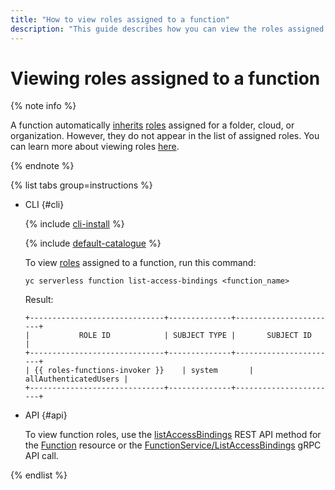 ```yaml
---
title: "How to view roles assigned to a function"
description: "This guide describes how you can view the roles assigned to a function."
---
```


# Viewing roles assigned to a function

{% note info %}

A function automatically [inherits](../../../iam/concepts/access-control/index.md#inheritance) [roles](../../security/index.md#roles-list) assigned for a folder, cloud, or organization. However, they do not appear in the list of assigned roles. You can learn more about viewing roles [here](../../../iam/operations/roles/get-assigned-roles.md).

{% endnote %}

{% list tabs group=instructions %}

- CLI {#cli}

   {% include [cli-install](../../../_includes/cli-install.md) %}

   {% include [default-catalogue](../../../_includes/default-catalogue.md) %}

   To view [roles](../../security/index.md#roles-list) assigned to a function, run this command:

   ```
   yc serverless function list-access-bindings <function_name>
   ```

   Result:
   ```
   +------------------------------+--------------+-----------------------+
   |           ROLE ID            | SUBJECT TYPE |       SUBJECT ID      |
   +------------------------------+--------------+-----------------------+
   | {{ roles-functions-invoker }}    | system       | allAuthenticatedUsers |
   +------------------------------+--------------+-----------------------+
   ```

- API {#api}

   To view function roles, use the [listAccessBindings](../../functions/api-ref/Function/listAccessBindings.md) REST API method for the [Function](../../functions/api-ref/Function/index.md) resource or the [FunctionService/ListAccessBindings](../../functions/api-ref/grpc/function_service.md#ListAccessBindings) gRPC API call.

{% endlist %}
